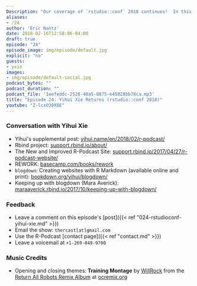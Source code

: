 ```yaml
---
Description: "Our coverage of `rstudio::conf` 2018 continues!  In this episode I reconnect with the first-ever guest of the R-Podcast, RStudio software engineer Yihui Xie.  In our conversation you'll hear about Yihui's journey since joining RStudio, his vision of how `blogdown` and `bookdown` could lead to a streamlined publishing worflow, and much more.  I hope you enjoy this episode!"
aliases:
- /24
author: 'Eric Nantz'
date: 2018-02-16T12:58:06-04:00
draft: true
episode: "24"
episode_image: img/episode/default.jpg
explicit: "no"
guests:
- yxie
images:
- img/episode/default-social.jpg
podcast_bytes: ""
podcast_duration: ""
podcast_file: '1eefeddc-2528-48a5-8875-e45828bb78ca.mp3'
title: "Episode 24: Yihui Xie Returns (rstudio::conf 2018)"
youtube: "Z-lcxO30X8E"
---
```


### Conversation with Yihui Xie

* Yihui's supplemental post: [yihui.name/en/2018/02/r-podcast/](https://yihui.name/en/2018/02/r-podcast/)
* Rbind project: [support.rbind.io/about/](https://support.rbind.io/about/)
* The New and Improved R-Podcast Site: [support.rbind.io/2017/04/27/r-podcast-website/](https://support.rbind.io/2017/04/27/r-podcast-website/)
* REWORK: [basecamp.com/books/rework](https://basecamp.com/books/rework)
* `blogdown`: Creating websites with R Markdown (available online and print): [bookdown.org/yihui/blogdown/](https://bookdown.org/yihui/blogdown/)
* Keeping up with blogdown (Mara Averick): [maraaverick.rbind.io/2017/10/keeping-up-with-blogdown/](https://maraaverick.rbind.io/2017/10/keeping-up-with-blogdown/)

### Feedback

- Leave a comment on this episode's [post]({{< ref "024-rstudioconf-yihui-xie.md" >}})
- Email the show: `thercast[at]gmail.com`
- Use the R-Podcast [contact page]({{< ref "contact.md" >}})
- Leave a voicemail at `+1-269-849-9780`

### Music Credits

- Opening and closing themes: __Training Montage__ by [WillRock](http://ocremix.org/artist/5043/willrock)  from the [Return All Robots Remix Album](http://ocremix.org/events/returnallrobots/) at [ocremix.org](http://ocremix.org/)
